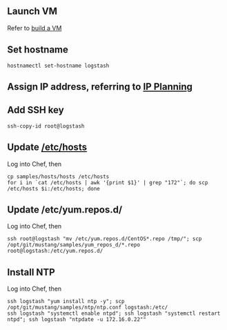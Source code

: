 ## Launch VM

Refer to [build a VM](BuildAnImage.markdown)

## Set hostname

	hostnamectl set-hostname logstash

## Assign IP address, referring to [IP Planning](IPPlanning.markdown)

## Add SSH key

	ssh-copy-id root@logstash

## Update [/etc/hosts](samples/hosts/hosts)

Log into Chef, then

	cp samples/hosts/hosts /etc/hosts
	for i in `cat /etc/hosts | awk '{print $1}' | grep "172"`; do scp /etc/hosts $i:/etc/hosts; done 

## Update /etc/yum.repos.d/

Log into Chef, then

	ssh root@logstash "mv /etc/yum.repos.d/CentOS*.repo /tmp/"; scp /opt/git/mustang/samples/yum_repos_d/*.repo root@logstash:/etc/yum.repos.d/

## Install NTP

Log into Chef, then

	ssh logstash "yum install ntp -y"; scp /opt/git/mustang/samples/ntp/ntp.conf logstash:/etc/
	ssh logstash "systemctl enable ntpd"; ssh logstash "systemctl restart ntpd"; ssh logstash "ntpdate -u 172.16.0.22""
